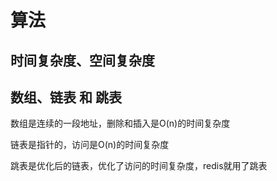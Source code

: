 # 算法

## 时间复杂度、空间复杂度

## 数组、链表 和 跳表  

数组是连续的一段地址，删除和插入是O(n)的时间复杂度

链表是指针的，访问是O(n)的时间复杂度

跳表是优化后的链表，优化了访问的时间复杂度，redis就用了跳表